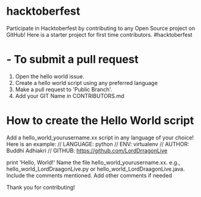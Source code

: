
# hacktoberfest
Participate in Hacktoberfest by contributing to any Open Source project on GitHub! Here is a starter project for first time contributors. #hacktoberfest
 

# - To submit a pull request
1. Open the hello world issue.
2. Create a hello world script using any preferred language 
3. Make a pull request to 'Public Branch'.
4. Add your GIT Name in CONTRIBUTORS.md


# How to create the Hello World script

Add a hello_world_yourusername.xx script in any language of your choice! Here is an example:
// LANGUAGE: python
// ENV: virtualenv
// AUTHOR: Buddhi Adhiakri
// GITHUB: https://github.com/LordDrragonLive

print 'Hello, World!'
Name the file hello_world_yourusername.xx. e.g., hello_world_LordDraagonLive.py or hello_world_LordDraagonLive.java.
Include the comments mentioned. Add other comments if needed



Thank you for contributing!

